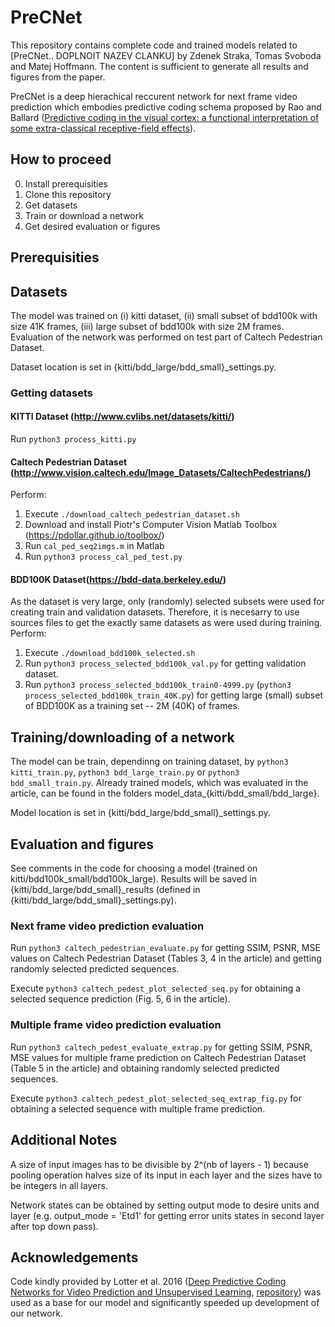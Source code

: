# PreCNet

This repository contains complete code and trained models related to [PreCNet.. DOPLNOIT NAZEV CLANKU] by Zdenek Straka, Tomas Svoboda and Matej Hoffmann. The content is sufficient to generate all results and figures from the paper.

PreCNet is a deep hierachical reccurent network for next frame video prediction which embodies predictive coding schema proposed by Rao and Ballard ([Predictive coding in the visual cortex: a functional interpretation of some extra-classical receptive-field effects](https://www.nature.com/articles/nn0199_79)).

## How to proceed
0. Install prerequisities
1. Clone this repository
2. Get datasets
3. Train or download a network
4. Get desired evaluation or figures 

## Prerequisities


## Datasets
The model was trained on (i) kitti dataset, (ii) small subset of bdd100k with size 41K frames, (iii) large subset of bdd100k with size 2M frames. Evaluation of the network was performed on test part of Caltech Pedestrian Dataset.

Dataset location is set in {kitti/bdd_large/bdd_small}_settings.py.


### Getting datasets
#### KITTI Dataset (http://www.cvlibs.net/datasets/kitti/)
Run ```python3 process_kitti.py```

#### Caltech Pedestrian Dataset (http://www.vision.caltech.edu/Image_Datasets/CaltechPedestrians/)
Perform: 
1) Execute ```./download_caltech_pedestrian_dataset.sh```
2) Download and install Piotr's Computer Vision Matlab Toolbox (https://pdollar.github.io/toolbox/)
3) Run ```cal_ped_seq2imgs.m``` in Matlab
4) Run ```python3 process_cal_ped_test.py```  

#### BDD100K Dataset(https://bdd-data.berkeley.edu/) 
As the dataset is very large, only (randomly) selected subsets were used for creating train and validation datasets. Therefore, it is necesarry to use sources files to get the exactly same datasets as were used during training.  
Perform:
1) Execute ```./download_bdd100k_selected.sh```
2) Run ```python3 process_selected_bdd100k_val.py``` for getting validation dataset. 
2) Run ```python3 process_selected_bdd100k_train0-4999.py``` (```python3 process_selected_bdd100k_train_40K.py```) for getting large (small) subset of BDD100K as a training set -- 2M (40K) of frames.


## Training/downloading of a network
The model can be train, dependinng on training dataset, by ```python3 kitti_train.py```, ```python3 bdd_large_train.py``` or ```python3 bdd_small_train.py```. Already trained models, which was evaluated in the article, can be found in the folders model_data_{kitti/bdd_small/bdd_large}.

Model location is set in {kitti/bdd_large/bdd_small}_settings.py.  


## Evaluation and figures
See comments in the code for choosing a model (trained on kitti/bdd100k_small/bdd100k_large). Results will be saved in {kitti/bdd_large/bdd_small}_results (defined in {kitti/bdd_large/bdd_small}_settings.py).

### Next frame video prediction evaluation

Run ```python3 caltech_pedestrian_evaluate.py``` for getting SSIM, PSNR, MSE values on Caltech Pedestrian Dataset (Tables 3, 4 in the article) and getting randomly selected predicted sequences. 

Execute ```python3 caltech_pedest_plot_selected_seq.py``` for obtaining a selected sequence prediction (Fig. 5, 6 in the article). 
 

### Multiple frame video prediction evaluation
Run ```python3 caltech_pedest_evaluate_extrap.py``` for getting SSIM, PSNR, MSE values for multiple frame prediction on Caltech Pedestrian Dataset (Table 5 in the article) and obtaining randomly selected predicted sequences.

Execute ```python3 caltech_pedest_plot_selected_seq_extrap_fig.py``` for obtaining a selected sequence with multiple frame prediction.



## Additional Notes
A size of input images has to be divisible by 2^(nb of layers - 1) because pooling operation halves size of its input in each layer and the sizes have to be integers in all layers.

Network states can be obtained by setting output mode to desire units and layer (e.g. output_mode = 'Etd1' for getting error units states in second layer after top down pass).


## Acknowledgements
Code kindly provided by Lotter et al. 2016 ([Deep Predictive Coding Networks for Video Prediction and Unsupervised Learning](https://arxiv.org/abs/1605.08104), [repository](https://github.com/coxlab/prednet)) was used as a base for our model and significantly speeded up development of our network. 







